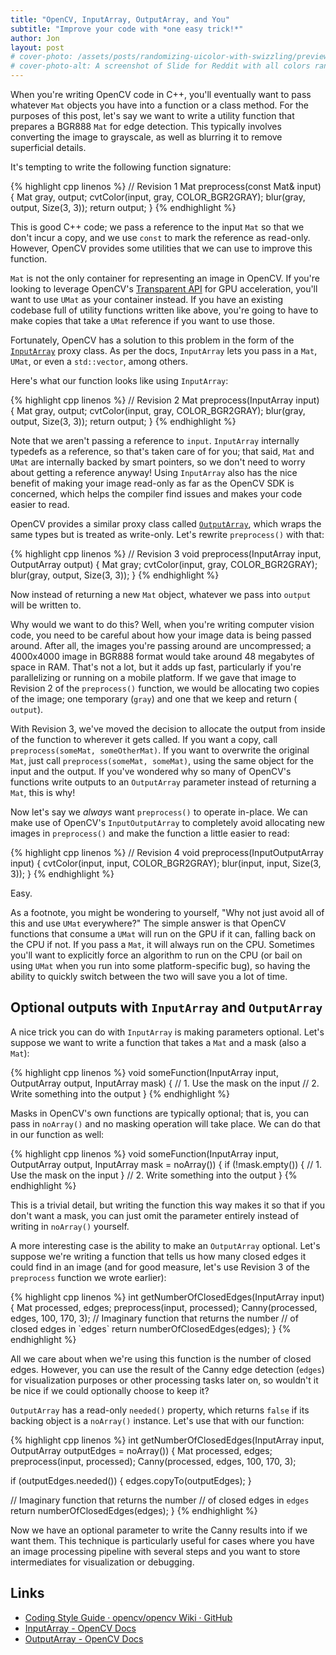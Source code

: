```yaml
---
title: "OpenCV, InputArray, OutputArray, and You"
subtitle: "Improve your code with *one easy trick!*"
author: Jon
layout: post
# cover-photo: /assets/posts/randomizing-uicolor-with-swizzling/preview-small.png
# cover-photo-alt: A screenshot of Slide for Reddit with all colors randomized
---
```


When you're writing OpenCV code in C++, you'll eventually want to pass whatever `Mat` objects you have into a function or a class method. For the purposes of this post, let's say we want to write a utility function that prepares a BGR888 `Mat` for edge detection. This typically involves converting the image to grayscale, as well as blurring it to remove superficial details.

It's tempting to write the following function signature:

<div class="code-snippet">
{% highlight cpp linenos %}
// Revision 1
Mat preprocess(const Mat& input) {
  Mat gray, output;
  cvtColor(input, gray, COLOR_BGR2GRAY);
  blur(gray, output, Size(3, 3));
  return output;
}
{% endhighlight %}
</div>

This is good C++ code; we pass a reference to the input `Mat` so that we don't incur a copy, and we use `const` to mark the reference as read-only. However, OpenCV provides some utilities that we can use to improve this function.

`Mat` is not the only container for representing an image in OpenCV. If you're looking to leverage OpenCV's [Transparent API](https://www.learnopencv.com/opencv-transparent-api/) for GPU acceleration, you'll want to use `UMat` as your container instead. If you have an existing codebase full of utility functions written like above, you're going to have to make copies that take a `UMat` reference if you want to use those.

Fortunately, OpenCV has a solution to this problem in the form of the [`InputArray`](https://docs.opencv.org/4.0.1/d4/d32/classcv_1_1__InputArray.html#details) proxy class. As per the docs, `InputArray` lets you pass in a `Mat`, `UMat`, or even a `std::vector`, among others.

Here's what our function looks like using `InputArray`:

<div class="code-snippet">
{% highlight cpp linenos %}
// Revision 2
Mat preprocess(InputArray input) {
  Mat gray, output;
  cvtColor(input, gray, COLOR_BGR2GRAY);
  blur(gray, output, Size(3, 3));
  return output;
}
{% endhighlight %}
</div>

Note that we aren't passing a reference to `input`. `InputArray` internally typedefs as a reference, so that's taken care of for you; that said, `Mat` and `UMat` are internally backed by smart pointers, so we don't need to worry about getting a reference anyway! Using `InputArray` also has the nice benefit of making your image read-only as far as the OpenCV SDK is concerned, which helps the compiler find issues and makes your code easier to read.

OpenCV provides a similar proxy class called [`OutputArray`](https://docs.opencv.org/4.0.1/d2/d9e/classcv_1_1__OutputArray.html#details), which wraps the same types but is treated as write-only. Let's rewrite `preprocess()` with that:

<div class="code-snippet">
{% highlight cpp linenos %}
// Revision 3
void preprocess(InputArray input, OutputArray output) {
  Mat gray;
  cvtColor(input, gray, COLOR_BGR2GRAY);
  blur(gray, output, Size(3, 3));
}
{% endhighlight %}
</div>

Now instead of returning a new `Mat` object, whatever we pass into `output` will be written to.

Why would we want to do this? Well, when you're writing computer vision code, you need to be careful about how your image data is being passed around. After all, the images you're passing around are uncompressed; a 4000x4000 image in BGR888 format would take around 48 megabytes of space in RAM. That's not a lot, but it adds up fast, particularly if you're parallelizing or running on a mobile platform. If we gave that image to Revision 2 of the `preprocess()` function, we would be allocating two copies of the image; one temporary (`gray`) and one that we keep and return ( `output`).

With Revision 3, we've moved the decision to allocate the output from inside of the function to wherever it gets called. If you want a copy, call `preprocess(someMat, someOtherMat)`. If you want to overwrite the original `Mat`, just call `preprocess(someMat, someMat)`, using the same object for the input and the output. If you've wondered why so many of OpenCV's functions write outputs to an `OutputArray` parameter instead of returning a `Mat`, this is why!

Now let's say we *always* want `preprocess()` to operate in-place. We can make use of OpenCV's `InputOutputArray` to completely avoid allocating new images in `preprocess()` and make the function a little easier to read:

<div class="code-snippet">
{% highlight cpp linenos %}
// Revision 4
void preprocess(InputOutputArray input) {
  cvtColor(input, input, COLOR_BGR2GRAY);
  blur(input, input, Size(3, 3));
}
{% endhighlight %}
</div>

Easy.

As a footnote, you might be wondering to yourself, "Why not just avoid all of this and use `UMat` everywhere?" The simple answer is that OpenCV functions that consume a `UMat` will run on the GPU if it can, falling back on the CPU if not. If you pass a `Mat`, it will always run on the CPU. Sometimes you'll want to explicitly force an algorithm to run on the CPU (or bail on using `UMat` when you run into some platform-specific bug), so having the ability to quickly switch between the two will save you a lot of time.

## Optional outputs with `InputArray` and `OutputArray`
A nice trick you can do with `InputArray` is making parameters optional. Let's suppose we want to write a function that takes a `Mat` and a mask (also a `Mat`):

<div class="code-snippet">
{% highlight cpp linenos %}
void someFunction(InputArray input, 
        OutputArray output, 
        InputArray mask) {
  // 1. Use the mask on the input
  // 2. Write something into the output
}
{% endhighlight %}
</div>

Masks in OpenCV's own functions are typically optional; that is, you can pass in `noArray()` and no masking operation will take place. We can do that in our function as well:

<div class="code-snippet">
{% highlight cpp linenos %}
void someFunction(InputArray input, 
        OutputArray output, 
        InputArray mask = noArray()) {
  if (!mask.empty()) {
    // 1. Use the mask on the input
  }
  // 2. Write something into the output
}
{% endhighlight %}
</div>

This is a trivial detail, but writing the function this way makes it so that if you don't want a mask, you can just omit the parameter entirely instead of writing in `noArray()` yourself.

A more interesting case is the ability to make an `OutputArray` optional. Let's suppose we're writing a function that tells us how many closed edges it could find in an image (and for good measure, let's use Revision 3 of the `preprocess` function we wrote earlier):

<div class="code-snippet">
{% highlight cpp linenos %}
int getNumberOfClosedEdges(InputArray input) {
  Mat processed, edges;
  preprocess(input, processed);
  Canny(processed, edges, 100, 170, 3);
  // Imaginary function that returns the number 
  // of closed edges in `edges`
  return numberOfClosedEdges(edges);
}
{% endhighlight %}
</div>

All we care about when we're using this function is the number of closed edges. However, you can use the result of the Canny edge detection (`edges`) for visualization purposes or other processing tasks later on, so wouldn't it be nice if we could optionally choose to keep it?

`OutputArray` has a read-only `needed()` property, which returns `false` if its backing object is a `noArray()` instance. Let's use that with our function:

<div class="code-snippet">
{% highlight cpp linenos %}
int getNumberOfClosedEdges(InputArray input, 
        OutputArray outputEdges = noArray()) {
  Mat processed, edges;
  preprocess(input, processed);
  Canny(processed, edges, 100, 170, 3);

  if (outputEdges.needed()) {
    edges.copyTo(outputEdges);
  }

  // Imaginary function that returns the number 
  // of closed edges in `edges`
  return numberOfClosedEdges(edges);
}
{% endhighlight %}
</div>

Now we have an optional parameter to write the Canny results into if we want them. This technique is particularly useful for cases where you have an image processing pipeline with several steps and you want to store intermediates for visualization or debugging.

## Links
* [Coding Style Guide · opencv/opencv Wiki · GitHub](https://github.com/opencv/opencv/wiki/Coding_Style_Guide)
* [InputArray - OpenCV Docs](https://docs.opencv.org/4.0.1/d4/d32/classcv_1_1__InputArray.html#details)
* [OutputArray - OpenCV Docs](https://docs.opencv.org/4.0.1/d2/d9e/classcv_1_1__OutputArray.html#details)